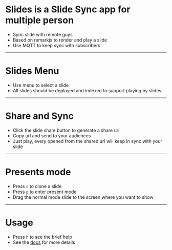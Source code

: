 # Slides is a Slide Sync app for multiple person

* Sync slide with remote guys
* Based on remarkjs to render and play a slide
* Use MQTT to keep sync with subscribers

---

# Slides Menu

* Use menu to select a slide
* All slides should be deployed and indexed to support playing by slides

---

# Share and Sync

* Click the slide share button to generate a share url
* Copy url and send to your audiences
* Just play, every opened from the shared url will keep in sync with your slide

---

# Presents mode

* Press `c` to clone a slide
* Press `p` to enter present mode
* Drag the normal mode slide to the screen where you want to show

---
# Usage

* Press `h` to see the brief help
* See the [docs](https://github.com/gnab/remark/wiki) for more details
